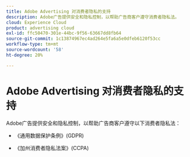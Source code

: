 ```yaml
---
title: Adobe Advertising 对消费者隐私的支持
description: Adobe广告提供安全和隐私控制，以帮助广告商客户遵守消费者隐私法。
cloud: Experience Cloud
product: advertising cloud
exl-id: ffc50470-301e-44bc-9f56-63667dd8fb64
source-git-commit: 1c13874967ec4ad264e5fa6a5e0dfeb6120f53cc
workflow-type: tm+mt
source-wordcount: '58'
ht-degree: 20%

---
```


# Adobe Advertising 对消费者隐私的支持

Adobe广告提供安全和隐私控制，以帮助广告商客户遵守以下消费者隐私法：

* 《通用数据保护条例》(GDPR)

* 《加州消费者隐私法案》(CCPA)
